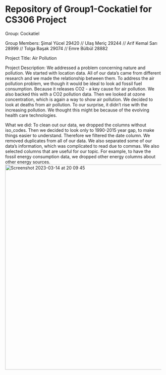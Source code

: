 # Repository of Group1-Cockatiel for CS306 Project


Group: Cockatiel

Group Members:
Şimal Yücel 29420 //
Ulaş Meriç 29244 //
Arif Kemal Sarı 28999 //
Tolga Başak 29074 //
Emre Bülbül 28882 

Project Title: Air Pollution

Project Description: 
We addressed a problem concerning nature and pollution. We started with location data. All of our data’s came from different research and we made the relationship between them. To address the air pollution problem, we though it would be ideal to look ad fossil fuel consumption. Because it releases CO2 - a key cause for air pollution. We also backed this with a CO2 pollution data. Then we looked at ozone concentration, which is again a way to show air pollution. We decided to look at deaths from air pollution. To our surprise, it didn’t rise with the increasing pollution. We thought this might be because of the evolving health care technologies.

What we did: 
To clean out our data, we dropped the columns without iso_codes. Then we decided to look only to 1990-2015 year gap, to make things easier to understand. Therefore we filtered the date column. We removed duplicates from all of our data. We also separated some of our data’s information, which was complicated to read due to commas. We also selected columns that are useful for our topic. For example, to have the fossil energy consumption data, we dropped other energy columns about other energy sources.
<img width="660" alt="Screenshot 2023-03-14 at 20 09 45" src="https://user-images.githubusercontent.com/127803834/225084347-b92ab709-5f5b-4bb9-8632-b28b18558064.png">

